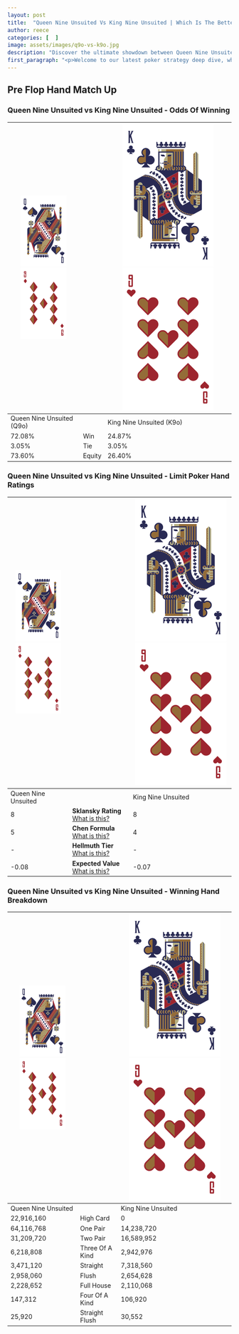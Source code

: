 ```yaml
---
layout: post
title:  "Queen Nine Unsuited Vs King Nine Unsuited | Which Is The Better Hand In Poker? A Complete Guide"
author: reece
categories: [  ]
image: assets/images/q9o-vs-k9o.jpg
description: "Discover the ultimate showdown between Queen Nine Unsuited and King Nine Unsuited in poker! Uncover the odds, strategies, and scenarios where one hand triumphs over the other. Get ready to up your poker game with this thrilling analysis."
first_paragraph: "<p>Welcome to our latest poker strategy deep dive, where we're pitting two distinct hands against each other in a high-stakes showdown: Queen Nine Unsuited vs King Nine Unsuited.</p><p>In the dynamic world of poker, every decision counts, and knowing which hand holds the upper hand is key to your success at the table.</p><p>In this article, we'll dissect these two hands, explore the scenarios where one dominates the other, and equip you with the knowledge to make strategic choices that can tip the odds in your favor.</p><p>Get ready to unravel the intriguing dynamics of these poker hands and elevate your game to new heights.</p>"
---
```




[comment]: # (sp0)

## Pre Flop Hand Match Up

<div class="table hand-ratings" markdown="1"> 



### Queen Nine Unsuited vs King Nine Unsuited - Odds Of Winning


    
| ![image info](assets/images/hand1/Q.png) ![image info](assets/images/hand1/9o.png) |  | ![image info](assets/images/hand2/K.png) ![image info](assets/images/hand2/9o.png) |
| -------- | -------- | -------- |
| Queen Nine Unsuited (Q9o) |  | King Nine Unsuited (K9o) |
| 72.08% | Win | 24.87% |
| 3.05% | Tie | 3.05% |
| 73.60% | Equity | 26.40% |




[comment]: # (sp1)



### Queen Nine Unsuited vs King Nine Unsuited - Limit Poker Hand Ratings


    
| ![image info](assets/images/hand1/Q.png) ![image info](assets/images/hand1/9o.png) |  | ![image info](assets/images/hand2/K.png) ![image info](assets/images/hand2/9o.png) |
| -------- | -------- | -------- |
| Queen Nine Unsuited |  | King Nine Unsuited |
| 8 | **Sklansky Rating** [What is this?](/sklansky-rating-explained) | 8 |
| 5 | **Chen Formula** [What is this?](/chen-formula-explained) | 4 |
| - | **Hellmuth Tier** [What is this?](/Hellmuth-tier-explained) | - |
| -0.08 | **Expected Value** [What is this?](/expected-value-explained) | -0.07 |




[comment]: # (sp2)



### Queen Nine Unsuited vs King Nine Unsuited - Winning Hand Breakdown


    
| ![image info](assets/images/hand1/Q.png) ![image info](assets/images/hand1/9o.png) |  | ![image info](assets/images/hand2/K.png) ![image info](assets/images/hand2/9o.png) |
| -------- | -------- | -------- |
| Queen Nine Unsuited |  | King Nine Unsuited |
| 22,916,160 | High Card | 0 |
| 64,116,768 | One Pair | 14,238,720 |
| 31,209,720 | Two Pair | 16,589,952 |
| 6,218,808 | Three Of A Kind | 2,942,976 |
| 3,471,120 | Straight | 7,318,560 |
| 2,958,060 | Flush | 2,654,628 |
| 2,228,652 | Full House | 2,110,068 |
| 147,312 | Four Of A Kind | 106,920 |
| 25,920 | Straight Flush | 30,552 |




[comment]: # (sp3)



</div>

[comment]: # (sp4)



[comment]: # (sp5)

